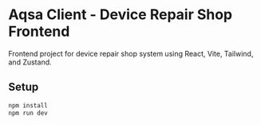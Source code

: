 # Aqsa Client - Device Repair Shop Frontend

Frontend project for device repair shop system using React, Vite, Tailwind, and Zustand.

## Setup

```bash
npm install
npm run dev
```
